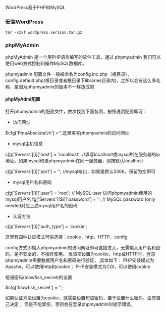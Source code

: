 
WordPress基于PHP和MySQL

### 安装WordPress

```
tar -xzvf wordpress.verison.tar.gz
```

### phpMyAdmin

phpMyAdmin 是一个用PHP语言编写的软件工具，通过 phpmyadmin 我们可以使用web方式控制和操作MySQL数据库。

phpmyadmin 配置文件一般被命名为config.inc.php（根目录），config.default.php(根目录或者根目录下libraries目录内)，之所以会有这么多名称，是因为phpmyadmin的版本不一样造成的

#### phpMyAdmi配置

打开phpmyadmin的配置文件，依次找到下面各项，按照说明配置即可：

- 访问网址

$cfg['PmaAbsoluteUri'] ='';这里填写phpmyadmin的访问网址

- mysql主机信息

$cfg['Servers'][$i]['host'] = 'localhost'; //填写localhost或mysql所在服务器的ip地址，如果mysql和该phpmyadmin在同一服务器，则按默认localhost

$cfg['Servers'][$i]['port'] = ''; //mysql端口，如果是默认3306，保留为空即可

- mysql用户名和密码

$cfg['Servers'][$i]['user'] = 'root'; // MySQL user 访问phpmyadmin使用的mysql用户名
fg['Servers'][$i]['password'] = ''; // MySQL password (only needed对应上述mysql用户名的密码

- 认证方法

$cfg['Servers'][$i]['auth_type'] = 'cookie';

这里有四种认证模式可供选择：cookie，http，HTTP，config

config方式即输入phpmyadmin的访问网址即可直接进入，无需输入用户名和密码，是不安全的，不推荐使用。
当该项设置为cookie，http或HTTP时，登录phpmyadmin需要数据用户名和密码进行验证，,具体如下：
PHP安装模式为Apache，可以使用http和cookie；
PHP安装模式为CGI，可以使用cookie

短语密码(blowfish_secret)的设置

$cfg['blowfish_secret'] = '';

如果认证方法设置为cookie，就需要设置短语密码，置于设置什么密码，由您自己决定 ，但是不能留空，否则会在登录phpmyadmin时提示错误。